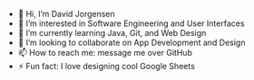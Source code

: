 - 👋 Hi, I’m David Jorgensen
- 👀 I’m interested in Software Engineering and User Interfaces
- 🌱 I’m currently learning Java, Git, and Web Design
- 💞️ I’m looking to collaborate on App Development and Design
- 📫 How to reach me: message me over GitHub
- ⚡ Fun fact: I love designing cool Google Sheets

<!---
djorgensentech/djorgensentech is a ✨ special ✨ repository because its `README.md` (this file) appears on your GitHub profile.
You can click the Preview link to take a look at your changes.
--->
